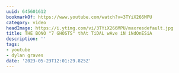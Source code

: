 ```yaml
---
uuid: 645601612
bookmarkOf: https://www.youtube.com/watch?v=3TYiX266MPU
category: video
headImage: https://i.ytimg.com/vi/3TYiX266MPU/maxresdefault.jpg
title: THE BONO "7 GHOSTS" thAt TiDAL wAve iN iNdOnESiA
description: ''
tags:
- youtube
- dylan graves
date: '2023-05-23T12:01:29.825Z'
---
```



